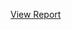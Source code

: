 [View Report](https://github.com/William-07/Classification-of-Cough-Acoustics-for-COVID-19-Detection/blob/main/Classification%20of%20Cough%20Acoustics%20for%20COVID19%20Detection.pdf)
